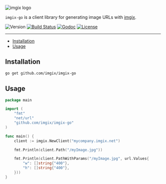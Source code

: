 <!-- ix-docs-ignore -->
![imgix logo](https://assets.imgix.net/sdk-imgix-logo.svg)

`imgix-go` is a client library for generating image URLs with [imgix](https://www.imgix.com/).

![Version](https://badge.fury.io/gh/imgix%2Fimgix-go.svg)
[![Build Status](https://travis-ci.org/imgix/imgix-go.svg?branch=master)](https://travis-ci.org/parkr/imgix-go)
[![Godoc](https://godoc.org/github.com/imgix/imgix-go?status.svg)](https://godoc.org/github.com/imgix/imgix-go)
[![License](https://img.shields.io/github/license/imgix/imgix-go)](https://github.com/imgix/imgix-go/blob/master/LICENSE)

---
<!-- /ix-docs-ignore -->

- [Installation](#installation)
- [Usage](#usage)

## Installation

```bash
go get github.com/imgix/imgix-go
```

## Usage

```go
package main

import (
    "fmt"
    "net/url"
    "github.com/imgix/imgix-go"
)

func main() {
    client := imgix.NewClient("mycompany.imgix.net")

    fmt.Println(client.Path("/myImage.jpg"))

    fmt.Println(client.PathWithParams("/myImage.jpg", url.Values{
        "w": []string{"400"},
        "h": []string{"400"},
    }))
}
```
